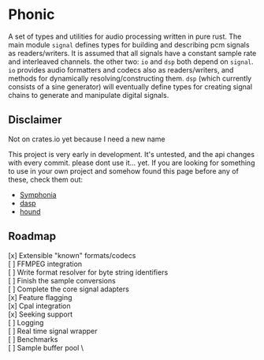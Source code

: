 # Phonic

A set of types and utilities for audio processing written in pure rust. The main module `signal` defines types for building and describing pcm signals as readers/writers. It is assumed that all signals have a constant sample rate and interleaved channels. the other two: `io` and `dsp` both depend on `signal`. `io` provides audio formatters and codecs also as readers/writers, and methods for dynamically resolving/constructing them. `dsp` (which currently consists of a sine generator) will eventually define types for creating signal chains to generate and manipulate digital signals.

## Disclaimer

Not on crates.io yet because I need a new name

This project is very early in development. It's untested, and the api changes with every commit. please dont use it... yet. If you are looking for something to use in your own project and somehow found this page before any of these, check them out:

- [Symphonia](https://github.com/pdeljanov/Symphonia)
- [dasp](https://github.com/RustAudio/dasp)
- [hound](https://github.com/ruuda/hound)

## Roadmap

[x] Extensible "known" formats/codecs \
[ ] FFMPEG integration \
[ ] Write format resolver for byte string identifiers \
[ ] Finish the sample conversions \
[ ] Complete the core signal adapters \
[x] Feature flagging \
[x] Cpal integration \
[x] Seeking support \
[ ] Logging \
[ ] Real time signal wrapper \
[ ] Benchmarks \
[ ] Sample buffer pool \
